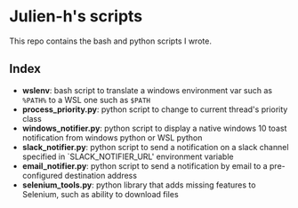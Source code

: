 # Julien-h's scripts

This repo contains the bash and python scripts I wrote.

## Index

- **wslenv**: bash script to translate a windows environment var such as `%PATH%` to a WSL one such as `$PATH`
- **process_priority.py**: python script to change to current thread's priority class
- **windows_notifier.py**: python script to display a native windows 10 toast notification from windows python or WSL python
- **slack_notifier.py**: python script to send a notification on a slack channel specified in `SLACK_NOTIFIER_URL' environment variable
- **email_notifier.py**: python script to send a notification by email to a pre-configured destination address
- **selenium_tools.py**: python library that adds missing features to Selenium, such as ability to download files
